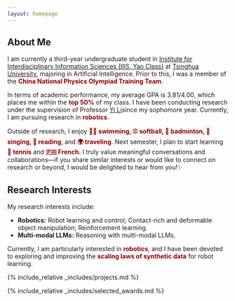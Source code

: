```yaml
---
layout: homepage
---
```


## About Me
I am currently a third-year undergraduate student in [Institute for Interdisciplinary Information Sciences (IIIS, Yao Class)](https://iiis.tsinghua.edu.cn/en/) at [Tsinghua University](https://www.tsinghua.edu.cn/en/), majoring in Artificial Intelligence. Prior to this, I was a member of the <span style="color:darkred"><strong>China National Physics Olympiad Training Team</strong></span>.

In terms of academic performance, my average GPA is 3.81/4.00, which places me within the <span style="color:darkred"><strong>top 50%</strong></span> of my class. I have been conducting research under the supervision of Professor [Yi Li](https://ericyi.github.io/)since my sophomore year. Currently, I am pursuing research in <span style="color:darkred"><strong>robotics</strong></span>.

Outside of research, I enjoy <span style="color:darkred"><strong>🏊‍♂️ swimming, ⚾ softball, 🏸 badminton, 🎤 singing, 📖 reading</strong></span>, and <span style="color:darkred"><strong>🌍 traveling</strong></span>. Next semester, I plan to start learning <span style="color:darkred"><strong>🎾 tennis</strong></span> and <span style="color:darkred"><strong>🇫🇷 French.</strong></span> I truly value meaningful conversations and collaborations—if you share similar interests or would like to connect on research or beyond, I would be delighted to hear from you!✨

## Research Interests
My research interests include: 
- **Robotics:** Robot learning and control; Contact-rich and deformable object manipulation; Reinforcement learning.
- **Multi-modal LLMs:** Reasoning with multi-modal LLMs.

Currently, I am particularly interested in <span style="color:darkred"><strong>robotics</strong></span>, and I have been devoted to exploring and improving the <span style="color:darkred"><strong>scaling laws of synthetic data</strong></span> for robot learning.

{% include_relative _includes/projects.md %}

{% include_relative _includes/selected_awards.md %}



<!-- ## News

- **[Feb. 2020]** Our paper about incremental learning is accepted to CVPR 2020.
- **[Feb. 2020]** We will host the ACM Multimedia Asia 2020 conference in Singapore!
- **[Sept. 2019]** Our paper about few-shot learning is accepted to NeurIPS 2019.
- **[Mar. 2019]** Our paper about few-shot learning is accepted to CVPR 2019. -->

<!-- {% include_relative _includes/publications.md %} -->

